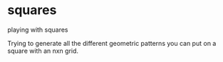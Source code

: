 # squares
playing with squares

Trying to generate all the different geometric patterns you can put on a square with an nxn grid.
